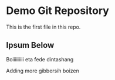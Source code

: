 # Demo Git Repository 

This is the first file in this repo. 

## Ipsum Below 

Boiiiiiiiii eta fede dintashang 

Adding more gibbersih boizen 
